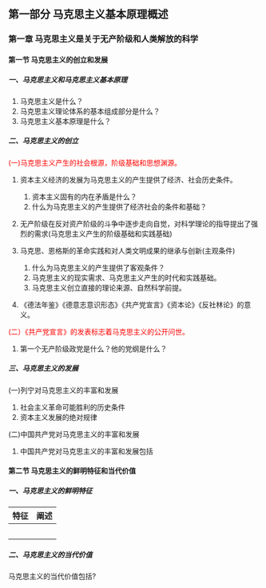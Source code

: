 ## 第一部分 马克思主义基本原理概述

### 第一章 马克思主义是关于无产阶级和人类解放的科学

#### 第一节 马克思主义的创立和发展

##### 一、马克思主义和马克思主义基本原理

1. 马克思主义是什么？
2. 马克思主义理论体系的基本组成部分是什么？
3. 马克思主义基本原理是什么？

##### 二、马克思主义的创立
<font color=red>(一)马克思主义产生的社会根源，阶级基础和思想渊源。</font>

1. 资本主义经济的发展为马克思主义的产生提供了经济、社会历史条件。

   1. 资本主义固有的内在矛盾是什么？
   2. 什么为马克思主义的产生提供了经济社会的条件和基础？

2. 无产阶级在反对资产阶级的斗争中逐步走向自觉，对科学理论的指导提出了强烈的需求(马克思主义产生的阶级基础和实践基础)

3. 马克思、恩格斯的革命实践和对人类文明成果的继承与创新(主观条件)

   1. 什么为马克思主义的产生提供了客观条件？
   2. 马克思主义的现实需求、马克思主义产生的时代和实践基础。
   3. 马克思主义创立直接的理论来源、自然科学前提。
   
4. 《德法年鉴》《德意志意识形态》《共产党宣言》《资本论》《反社林论》的意义。

<font color=red>(二）《共产党宣言》的发表标志着马克思主义的公开问世。</font>

1. 第一个无产阶级政党是什么？他的党纲是什么？

##### 三、马克思主义的发展

(一)列宁对马克思主义的丰富和发展
1. 社会主义革命可能胜利的历史条件
2. 资本主义发展的绝对规律

(二)中国共产党对马克思主义的丰富和发展

1. 中国共产党对马克思主义的丰富和发展包括

#### 第二节 马克思主义的鲜明特征和当代价值

##### 一、马克思主义的鲜明特征
| 特征 | 阐述 |
| ---- | ---- |
|      |      |
|      |      |
|      |      |
|      |      |
|      |      |
##### 二、马克思主义的当代价值
马克思主义的当代价值包括?